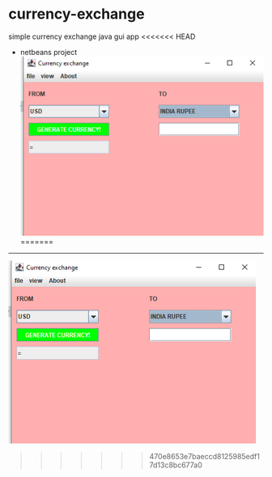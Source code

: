 # currency-exchange
simple currency  exchange java gui app
<<<<<<< HEAD
- netbeans project
![screen capture](static/capture.PNG)
=======
*********
![screen capture](static/capture.PNG)
>>>>>>> 470e8653e7baeccd8125985edf17d13c8bc677a0

